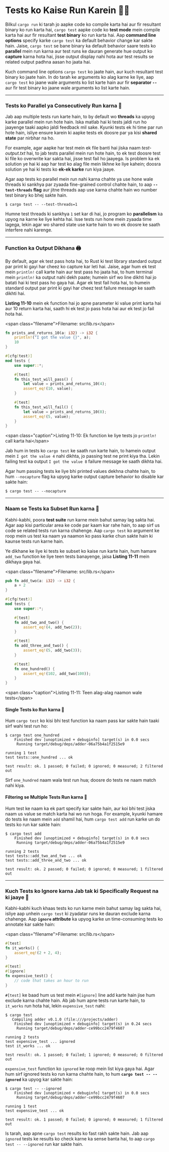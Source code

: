 # Tests ko Kaise Run Karein 🏃‍♂️

Bilkul `cargo run` ki tarah jo aapke code ko compile karta hai aur fir resultant binary ko run karta hai, `cargo test` aapke code ko **test mode** mein compile karta hai aur fir resultant **test binary** ko run karta hai. Aap **command line options** specify karke `cargo test` ka default behavior change kar sakte hain. Jaise, `cargo test` se bane binary ka default behavior saare tests ko **parallel** mein run karna aur test runs ke dauran generate hue output ko **capture** karna hota hai, jisse output display nahi hota aur test results se related output padhna aasan ho jaata hai.

Kuch command line options `cargo test` ko jaate hain, aur kuch resultant test binary ko jaate hain. In do tarah ke arguments ko alag karne ke liye, aap `cargo test` ko jaane wale arguments ko list karte hain aur fir **separator `--`** aur fir test binary ko jaane wale arguments ko list karte hain.

-----

### Tests ko Parallel ya Consecutively Run karna 🤝

Jab aap multiple tests run karte hain, to by default wo **threads** ka upyog karke parallel mein run hote hain. Iska matlab hai ki tests jaldi run ho jaayenge taaki aapko jaldi feedback mil sake. Kyunki tests ek hi time par run hote hain, isliye ensure karein ki aapke tests ek doosre par ya kisi **shared state** par nirbhar na ho.

For example, agar aapke har test mein ek file banti hai jiska naam *test-output.txt* hai, to jab tests parallel mein run hote hain, to ek test doosre test ki file ko overwrite kar sakta hai, jisse test fail ho jaayega. Is problem ka ek solution ye hai ki aap har test ko alag file mein likhne ke liye kahein; doosra solution ye hai ki tests ko **ek-ek karke** run kiya jaaye.

Agar aap tests ko parallel mein run nahi karna chahte ya use hone wale threads ki sankhya par zyaada fine-grained control chahte hain, to aap **`--test-threads` flag** aur jitne threads aap use karna chahte hain wo number test binary ko bhej sakte hain.

```text
$ cargo test -- --test-threads=1
```

Humne test threads ki sankhya `1` set kar di hai, jo program ko **parallelism** ka upyog na karne ke liye kehta hai. Isse tests run hone mein zyaada time lagega, lekin agar wo shared state use karte hain to wo ek doosre ke saath interfere nahi karenge.

-----

### Function ka Output Dikhana 🖨️

By default, agar ek test pass hota hai, to Rust ki test library standard output par print ki gayi har cheez ko capture kar leti hai. Jaise, agar hum ek test mein `println!` call karte hain aur test pass ho jaata hai, to hum terminal mein `println!` ka output nahi dekh paate; humein sirf wo line dikhti hai jo batati hai ki test pass ho gaya hai. Agar ek test fail hota hai, to humein standard output par print ki gayi har cheez test failure message ke saath dikhti hai.

**Listing 11-10** mein ek function hai jo apne parameter ki value print karta hai aur 10 return karta hai, saath hi ek test jo pass hota hai aur ek test jo fail hota hai.

\<span class="filename"\>Filename: src/lib.rs\</span\>

```rust
fn prints_and_returns_10(a: i32) -> i32 {
    println!("I got the value {}", a);
    10
}

#[cfg(test)]
mod tests {
    use super::*;

    #[test]
    fn this_test_will_pass() {
        let value = prints_and_returns_10(4);
        assert_eq!(10, value);
    }

    #[test]
    fn this_test_will_fail() {
        let value = prints_and_returns_10(8);
        assert_eq!(5, value);
    }
}
```

\<span class="caption"\>Listing 11-10: Ek function ke liye tests jo `println!` call karta hai\</span\>

Jab hum in tests ko `cargo test` ke saath run karte hain, to hamein output mein `I got the value 4` nahi dikhta, jo passing test ne print kiya tha. Lekin failing test ka output `I got the value 8` failure message ke saath dikhta hai.

Agar hum passing tests ke liye bhi printed values dekhna chahte hain, to hum `--nocapture` flag ka upyog karke output capture behavior ko disable kar sakte hain:

```text
$ cargo test -- --nocapture
```

-----

### Naam se Tests ka Subset Run karna 🎯

Kabhi-kabhi, poora **test suite** run karne mein bahut samay lag sakta hai. Agar aap kisi particular area ke code par kaam kar rahe hain, to aap sirf us code se related tests run karna chahenge. Aap `cargo test` ko argument ke roop mein us test ka naam ya naamon ko pass karke chun sakte hain ki kaunse tests run karne hain.

Ye dikhane ke liye ki tests ke subset ko kaise run karte hain, hum hamare `add_two` function ke liye teen tests banayenge, jaisa **Listing 11-11** mein dikhaya gaya hai.

\<span class="filename"\>Filename: src/lib.rs\</span\>

```rust
pub fn add_two(a: i32) -> i32 {
    a + 2
}

#[cfg(test)]
mod tests {
    use super::*;

    #[test]
    fn add_two_and_two() {
        assert_eq!(4, add_two(2));
    }

    #[test]
    fn add_three_and_two() {
        assert_eq!(5, add_two(3));
    }

    #[test]
    fn one_hundred() {
        assert_eq!(102, add_two(100));
    }
}
```

\<span class="caption"\>Listing 11-11: Teen alag-alag naamon wale tests\</span\>

#### Single Tests ko Run karna 🚀

Hum `cargo test` ko kisi bhi test function ka naam pass kar sakte hain taaki sirf wahi test run ho:

```text
$ cargo test one_hundred
    Finished dev [unoptimized + debuginfo] target(s) in 0.0 secs
     Running target/debug/deps/adder-06a75b4a1f2515e9

running 1 test
test tests::one_hundred ... ok

test result: ok. 1 passed; 0 failed; 0 ignored; 0 measured; 2 filtered out
```

Sirf `one_hundred` naam wala test run hua; doosre do tests ne naam match nahi kiya.

#### Filtering se Multiple Tests Run karna 🧹

Hum test ke naam ka ek part specify kar sakte hain, aur koi bhi test jiska naam us value se match karta hai wo run hoga. For example, kyunki hamare do tests ke naam mein `add` shamil hai, hum `cargo test add` run karke un do tests ko run kar sakte hain:

```text
$ cargo test add
    Finished dev [unoptimized + debuginfo] target(s) in 0.0 secs
     Running target/debug/deps/adder-06a75b4a1f2515e9

running 2 tests
test tests::add_two_and_two ... ok
test tests::add_three_and_two ... ok

test result: ok. 2 passed; 0 failed; 0 ignored; 0 measured; 1 filtered out
```

-----

### Kuch Tests ko Ignore karna Jab tak ki Specifically Request na ki jaaye 🙈

Kabhi-kabhi kuch khaas tests ko run karne mein bahut samay lag sakta hai, isliye aap unhein `cargo test` ki zyadatar runs ke dauran exclude karna chahenge. Aap **`ignore` attribute** ka upyog karke un time-consuming tests ko annotate kar sakte hain:

\<span class="filename"\>Filename: src/lib.rs\</span\>

```rust
#[test]
fn it_works() {
    assert_eq!(2 + 2, 4);
}

#[test]
#[ignore]
fn expensive_test() {
    // code that takes an hour to run
}
```

`#[test]` ke baad hum us test mein `#[ignore]` line add karte hain jise hum exclude karna chahte hain. Ab jab hum apne tests run karte hain, to `it_works` run hota hai, lekin `expensive_test` nahi:

```text
$ cargo test
   Compiling adder v0.1.0 (file:///projects/adder)
    Finished dev [unoptimized + debuginfo] target(s) in 0.24 secs
     Running target/debug/deps/adder-ce99bcc2479f4607

running 2 tests
test expensive_test ... ignored
test it_works ... ok

test result: ok. 1 passed; 0 failed; 1 ignored; 0 measured; 0 filtered out
```

`expensive_test` function ko `ignored` ke roop mein list kiya gaya hai. Agar hum sirf ignored tests ko run karna chahte hain, to hum **`cargo test -- --ignored`** ka upyog kar sakte hain:

```text
$ cargo test -- --ignored
    Finished dev [unoptimized + debuginfo] target(s) in 0.0 secs
     Running target/debug/deps/adder-ce99bcc2479f4607

running 1 test
test expensive_test ... ok

test result: ok. 1 passed; 0 failed; 0 ignored; 0 measured; 1 filtered out
```

Is tarah, aap apne `cargo test` results ko fast rakh sakte hain. Jab aap `ignored` tests ke results ko check karne ka sense banta hai, to aap `cargo test -- --ignored` run kar sakte hain.
